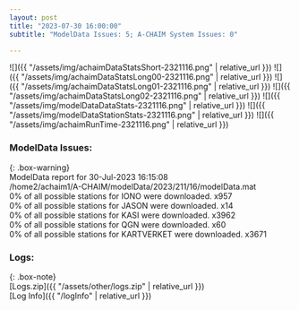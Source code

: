 ```yaml
---
layout: post
title: "2023-07-30 16:00:00"
subtitle: "ModelData Issues: 5; A-CHAIM System Issues: 0"

---
```


![]({{ "/assets/img/achaimDataStatsShort-2321116.png" | relative_url }})
![]({{ "/assets/img/achaimDataStatsLong00-2321116.png" | relative_url }})
![]({{ "/assets/img/achaimDataStatsLong01-2321116.png" | relative_url }})
![]({{ "/assets/img/achaimDataStatsLong02-2321116.png" | relative_url }})
![]({{ "/assets/img/modelDataDataStats-2321116.png" | relative_url }})
![]({{ "/assets/img/modelDataStationStats-2321116.png" | relative_url }})
![]({{ "/assets/img/achaimRunTime-2321116.png" | relative_url }})


### ModelData Issues:  
  
{: .box-warning}  
 ModelData report for 30-Jul-2023 16:15:08   
 /home2/achaim1/A-CHAIM/modelData/2023/211/16/modelData.mat   
 0% of all possible stations for IONO were downloaded. x957   
 0% of all possible stations for JASON were downloaded. x14   
 0% of all possible stations for KASI were downloaded. x3962   
 0% of all possible stations for QGN were downloaded. x60   
 0% of all possible stations for KARTVERKET were downloaded. x3671   
  


### Logs:  
  
{: .box-note}  
[Logs.zip]({{ "/assets/other/logs.zip" | relative_url }})  
[Log Info]({{ "/logInfo" | relative_url }})  
